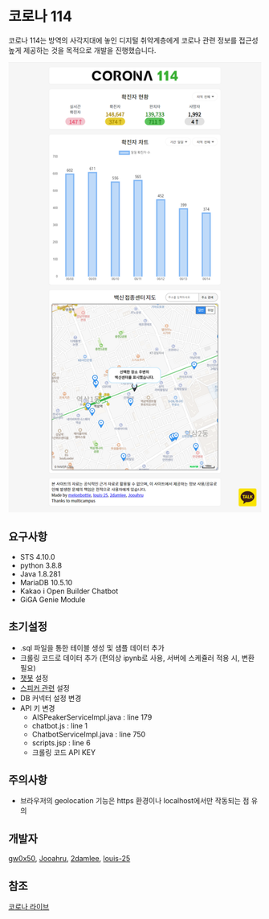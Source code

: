 # 코로나 114

코로나 114는 방역의 사각지대에 놓인 디지털 취약계층에게 코로나 관련 정보를 접근성 높게 제공하는 것을 목적으로 개발을 진행했습니다.

![이미지](web_image.png)

## 요구사항

* STS 4.10.0
* python 3.8.8
* Java 1.8.281
* MariaDB 10.5.10
* Kakao i Open Builder Chatbot
* GiGA Genie Module

## 초기설정

* .sql 파일을 통한 테이블 생성 및 샘플 데이터 추가
* 크롤링 코드로 데이터 추가 (편의상 ipynb로 사용, 서버에 스케쥴러 적용 시, 변환 필요)
* [챗봇](https://github.com/melonbottle/Covid114Project/tree/master/Settings/chatbot) 설정
* [스피커 관련](https://github.com/louis-25/FinalProject-raspberry)  설정
* DB 커넥터 설정 변경
* API 키 변경
  * AISPeakerServiceImpl.java : line 179
  * chatbot.js : line 1
  * ChatbotServiceImpl.java : line 750
  * scripts.jsp : line 6
  * 크롤링 코드 API KEY

## 주의사항

* 브라우저의 geolocation 기능은 https 환경이나 localhost에서만 작동되는 점 유의

## 개발자

[gw0x50](https://github.com/gw0x50), [Jooahru](https://github.com/Jooahru/), [2damlee](https://github.com/2damlee), [louis-25](https://github.com/louis-25)

## 참조

[코로나 라이브](https://corona-live.com/)

